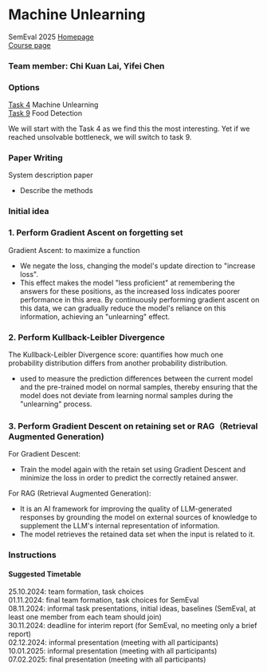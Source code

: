 # Machine Unlearning

SemEval 2025 [Homepage](https://semeval.github.io/SemEval2025/tasks) <br>
[Course page](https://github.com/cicl-iscl/cicl2024)

### Team member: Chi Kuan Lai, Yifei Chen <br>

### Options
[Task 4](https://llmunlearningsemeval2025.github.io/) Machine Unlearning <br>
[Task 9](https://food-hazard-detection-semeval-2025.github.io/) Food Detection <br>

We will start with the Task 4 as we find this the most interesting. Yet if we reached unsolvable bottleneck, we will switch to task 9.

### Paper Writing
System description paper
- Describe the methods

### Initial idea
### 1. Perform Gradient Ascent on forgetting set
Gradient Ascent: to maximize a function
- We negate the loss, changing the model's update direction to "increase loss".
- This effect makes the model "less proficient" at remembering the answers for these positions, as the increased loss indicates poorer performance in this area.
By continuously performing gradient ascent on this data, we can gradually reduce the model's reliance on this information, achieving an "unlearning" effect.

### 2. Perform Kullback-Leibler Divergence 
The Kullback-Leibler Divergence score: quantifies how much one probability distribution differs from another probability distribution.
-  used to measure the prediction differences between the current model and the pre-trained model on normal samples, thereby ensuring that the model does not deviate from learning normal samples during the "unlearning" process.
  
### 3. Perform Gradient Descent on retaining set or RAG（Retrieval Augmented Generation)
For Gradient Descent:
- Train the model again with the retain set using Gradient Descent and minimize the loss in order to predict the correctly retained answer.
  
For RAG (Retrieval Augmented Generation):
- It is an AI framework for improving the quality of LLM-generated responses by grounding the model on external sources of knowledge to supplement the LLM's internal representation of information.
- The model retrieves the retained data set when the input is related to it.


### Instructions

#### Suggested Timetable
25.10.2024: team formation, task choices <br>
01.11.2024: final team formation, task choices for SemEval <br>
08.11.2024: informal task presentations, initial ideas, baselines (SemEval, at least one member from each team should join) <br>
30.11.2024: deadline for interim report (for SemEval, no meeting only a brief report) <br>
02.12.2024: informal presentation (meeting with all participants) <br>
10.01.2025: informal presentation (meeting with all participants) <br>
07.02.2025: final presentation (meeting with all participants) <br>




